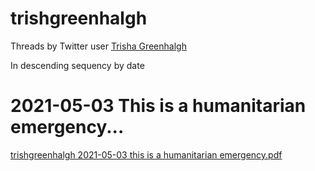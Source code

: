 # trishgreenhalgh

Threads by Twitter user [Trisha Greenhalgh](https://twitter.com/trishgreenhalgh)

In descending sequency by date

# 2021-05-03 This is a humanitarian emergency...

[trishgreenhalgh 2021-05-03 this is a humanitarian emergency.pdf](/trishgreenhalgh%202021-05-03%20this%20is%20a%20humanitarian%20emergency.pdf)

